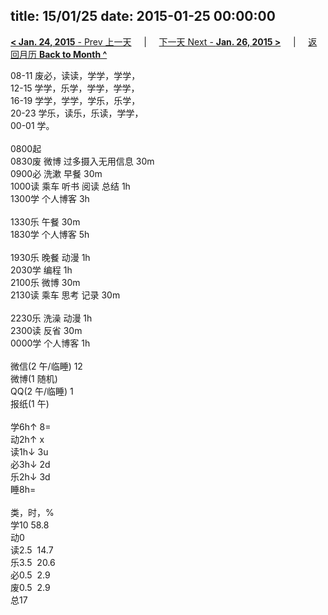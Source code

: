 title: 15/01/25
date: 2015-01-25 00:00:00
---
[**< Jan. 24, 2015** - Prev 上一天](/lifelogs/2015/01/d24.html) &nbsp; &nbsp; | &nbsp; &nbsp; [下一天 Next - **Jan. 26, 2015 >**](/lifelogs/2015/01/d26.html) &nbsp; &nbsp; |  &nbsp; &nbsp; [返回月历 **Back to Month ^**](/lifelogs/2015/01/index.html)
<br/><div>08-11 废必，读读，学学，学学，</div><div>12-15 学学，乐学，学学，学学，<br/>16-19 学学，学学，学乐，乐学，<br/>20-23 学乐，读乐，乐读，学学，</div><div>00-01 学。<br/><div><br/></div>0800起<br/>0830废 微博 过多摄入无用信息 30m</div><div>0900必 洗漱 早餐 30m<br/>1000读 乘车 听书 阅读 总结 1h<br/>1300学 个人博客 3h<div><br/></div>1330乐 午餐 30m</div><div>1830学 个人博客 5h</div><div><br/>1930乐 晚餐 动漫 1h</div><div>2030学 编程 1h</div><div>2100乐 微博 30m</div><div>2130读 乘车 思考 记录 30m</div><div><br/></div><div>2230乐 洗澡 动漫 1h</div><div>2300读 反省 30m</div><div>0000学 个人博客 1h</div><div><div><br/></div><div>微信(2 午/临睡) 12</div>微博(1 随机) <br/>QQ(2 午/临睡) 1<br/>报纸(1 午) <div><br/></div>学6h↑ 8=<br/>动2h↑ x<br/>读1h↓ 3u<br/>必3h↓ 2d<br/>乐2h↓ 3d<br/>睡8h=<div><br/></div>类，时，%<br/>学10 58.8<br/>动0<br/>读2.5  14.7<br/>乐3.5  20.6<br/>必0.5  2.9<br/>废0.5  2.9<br/>总17</div>